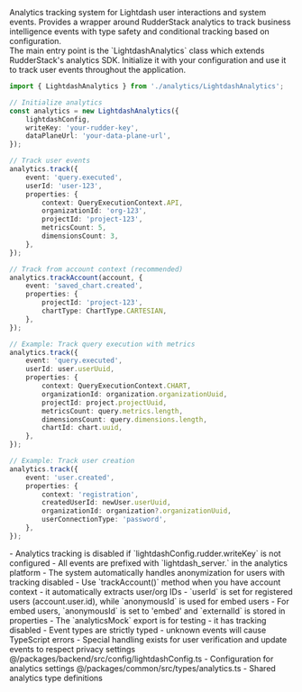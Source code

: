 <summary>
Analytics tracking system for Lightdash user interactions and system events. Provides a wrapper around RudderStack analytics to track business intelligence events with type safety and conditional tracking based on configuration.
</summary>

<howToUse>
The main entry point is the `LightdashAnalytics` class which extends RudderStack's analytics SDK. Initialize it with your configuration and use it to track user events throughout the application.

```typescript
import { LightdashAnalytics } from './analytics/LightdashAnalytics';

// Initialize analytics
const analytics = new LightdashAnalytics({
    lightdashConfig,
    writeKey: 'your-rudder-key',
    dataPlaneUrl: 'your-data-plane-url',
});

// Track user events
analytics.track({
    event: 'query.executed',
    userId: 'user-123',
    properties: {
        context: QueryExecutionContext.API,
        organizationId: 'org-123',
        projectId: 'project-123',
        metricsCount: 5,
        dimensionsCount: 3,
    },
});

// Track from account context (recommended)
analytics.trackAccount(account, {
    event: 'saved_chart.created',
    properties: {
        projectId: 'project-123',
        chartType: ChartType.CARTESIAN,
    },
});
```

</howToUse>

<codeExample>

```typescript
// Example: Track query execution with metrics
analytics.track({
    event: 'query.executed',
    userId: user.userUuid,
    properties: {
        context: QueryExecutionContext.CHART,
        organizationId: organization.organizationUuid,
        projectId: project.projectUuid,
        metricsCount: query.metrics.length,
        dimensionsCount: query.dimensions.length,
        chartId: chart.uuid,
    },
});

// Example: Track user creation
analytics.track({
    event: 'user.created',
    properties: {
        context: 'registration',
        createdUserId: newUser.userUuid,
        organizationId: organization?.organizationUuid,
        userConnectionType: 'password',
    },
});
```

</codeExample>

<importantToKnow>
- Analytics tracking is disabled if `lightdashConfig.rudder.writeKey` is not configured
- All events are prefixed with `lightdash_server.` in the analytics platform
- The system automatically handles anonymization for users with tracking disabled
- Use `trackAccount()` method when you have account context - it automatically extracts user/org IDs
- `userId` is set for registered users (account.user.id), while `anonymousId` is used for embed users
- For embed users, `anonymousId` is set to 'embed' and `externalId` is stored in properties
- The `analyticsMock` export is for testing - it has tracking disabled
- Event types are strictly typed - unknown events will cause TypeScript errors
- Special handling exists for user verification and update events to respect privacy settings
</importantToKnow>

<links>
@/packages/backend/src/config/lightdashConfig.ts - Configuration for analytics settings
@/packages/common/src/types/analytics.ts - Shared analytics type definitions
</links>
